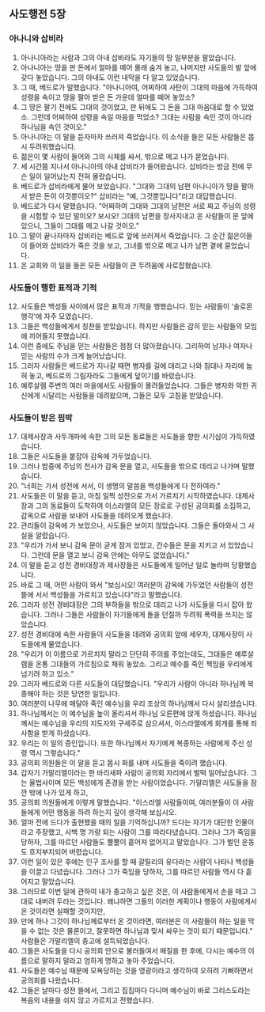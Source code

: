 ## 사도행전 5장

### 아나니와 삽비라
1. 아나니아라는 사람과 그의 아내 삽비라도 자기들의 땅 일부분을 팔았습니다.
2. 아나니아는 땅을 판 돈에서 얼마를 떼어 몰래 숨겨 놓고, 나머지만 사도들의 발 앞에 갖다 놓았습니다. 그의 아내도 이런 내막을 다 알고 있었습니다.
3. 그 때, 베드로가 말했습니다. "아나니아여, 어찌하여 사탄이 그대의 마음에 가득하여 성령을 속이고 땅을 팔아 받은 돈 가운데 얼마를 떼어 놓았소?
4. 그 땅은 팔기 전에도 그대의 것이었고, 판 뒤에도 그 돈을 그대 마음대로 할 수 있었소. 그런데 어찌하여 성령을 속일 마음을 먹었소? 그대는 사람을 속인 것이 아니라 하나님을 속인 것이오."
5. 아나니아는 이 말을 듣자마자 쓰러져 죽었습니다. 이 소식을 들은 모든 사람들은 몹시 두려워했습니다.
6. 젊은이 몇 사람이 들어와 그의 시체를 싸서, 밖으로 메고 나가 묻었습니다.
7. 세 시간쯤 지나서 아나니아의 아내 삽비라가 들어왔습니다. 삽비라는 방금 전에 무슨 일이 일어났는지 전혀 몰랐습니다.
8. 베드로가 삽비라에게 물어 보았습니다. "그대와 그대의 남편 아나니아가 땅을 팔아서 받은 돈이 이것뿐이오?" 삽비라는 "예, 그것뿐입니다"라고 대답했습니다.
9. 베드로가 다시 말했습니다. "어찌하여 그대와 그대의 남편은 서로 짜고 주님의 성령을 시험할 수 있단 말이오? 보시오! 그대의 남편을 장사지내고 온 사람들이 문 앞에 있으니, 그들이 그대를 메고 나갈 것이오."
10. 그 말이 끝나자마자 삽비라는 베드로 앞에 쓰러져서 죽었습니다. 그 순간 젊은이들이 들어와 삽비라가 죽은 것을 보고, 그녀를 밖으로 메고 나가 남편 곁에 묻었습니다.
11. 온 교회와 이 일을 들은 모든 사람들이 큰 두려움에 사로잡혔습니다.
### 사도들이 행한 표적과 기적
12. 사도들은 백성들 사이에서 많은 표적과 기적을 행했습니다. 믿는 사람들이 '솔로몬 행각'에 자주 모였습니다.
13. 그들은 백성들에게서 칭찬을 받았습니다. 하지만 사람들은 감히 믿는 사람들의 모임에 끼어들지 못했습니다.
14. 이런 중에도 주님을 믿는 사람들은 점점 더 많아졌습니다. 그리하여 남자나 여자나 믿는 사람의 수가 크게 늘어났습니다.
15. 그러자 사람들은 베드로가 지나갈 때면 병자를 길에 데리고 나와 침대나 자리에 눕혀 놓고, 베드로의 그림자라도 그들에게 덮이기를 바랐습니다.
16. 예루살렘 주변의 여러 마을에서도 사람들이 몰려들었습니다. 그들은 병자와 악한 귀신에게 시달리는 사람들을 데려왔으며, 그들은 모두 고침을 받았습니다.
### 사도들이 받은 핍박
17. 대제사장과 사두개파에 속한 그의 모든 동료들은 사도들을 향한 시기심이 가득하였습니다.
18. 그들은 사도들을 붙잡아 감옥에 가두었습니다.
19. 그러나 밤중에 주님의 천사가 감옥 문을 열고, 사도들을 밖으로 데리고 나가며 말했습니다.
20. "너희는 가서 성전에 서서, 이 생명의 말씀을 백성들에게 다 전하여라."
21. 사도들은 이 말을 듣고, 아침 일찍 성전으로 가서 가르치기 시작하였습니다. 대제사장과 그의 동료들이 도착하여 이스라엘의 모든 장로로 구성된 공의회를 소집하고, 감옥으로 사람을 보내어 사도들을 데려오게 했습니다.
22. 관리들이 감옥에 가 보았으나, 사도들은 보이지 않았습니다. 그들은 돌아와서 그 사실을 알렸습니다.
23. "우리가 가서 보니 감옥 문이 굳게 잠겨 있었고, 간수들은 문을 지키고 서 있었습니다. 그런데 문을 열고 보니 감옥 안에는 아무도 없었습니다."
24. 이 말을 듣고 성전 경비대장과 제사장들은 사도들에게 일어난 일로 놀라며 당황했습니다.
25. 바로 그 때, 어떤 사람이 와서 "보십시오! 여러분이 감옥에 가두었던 사람들이 성전 뜰에 서서 백성들을 가르치고 있습니다"라고 말했습니다.
26. 그러자 성전 경비대장은 그의 부하들을 밖으로 데리고 나가 사도들을 다시 잡아 왔습니다. 그러나 그들은 사람들이 자기들에게 돌을 던질까 두려워 폭력을 쓰지는 않았습니다.
27. 성전 경비대에 속한 사람들이 사도들을 데려와 공의회 앞에 세우자, 대제사장이 사도들에게 물었습니다.
28. "우리가 이 이름으로 가르치지 말라고 단단히 주의를 주었는데도, 그대들은 예루살렘을 온통 그대들의 가르침으로 채워 놓았소. 그리고 예수를 죽인 책임을 우리에게 넘기려 하고 있소."
29. 그러자 베드로와 다른 사도들이 대답했습니다. "우리가 사람이 아니라 하나님께 복종해야 하는 것은 당연한 일입니다.
30. 여러분이 나무에 매달아 죽인 예수님을 우리 조상의 하나님께서 다시 살리셨습니다.
31. 하나님께서는 이 예수님을 높이 올리셔서 하나님 오른편에 앉게 하셨습니다. 하나님께서는 예수님을 우리의 지도자와 구세주로 삼으셔서, 이스라엘에게 회개를 통해 죄 사함을 받게 하셨습니다.
32. 우리는 이 일의 증인입니다. 또한 하나님께서 자기에게 복종하는 사람에게 주신 성령 역시 그렇습니다."
33. 공의회 의원들은 이 말을 듣고 몹시 화를 내며 사도들을 죽이려 했습니다.
34. 갑자기 가말리엘이라는 한 바리새파 사람이 공의회 자리에서 벌떡 일어났습니다. 그는 율법사이며 모든 백성에게 존경을 받는 사람이었습니다. 가말리엘은 사도들을 잠깐 밖에 나가 있게 하고,
35. 공의회 의원들에게 이렇게 말했습니다. "이스라엘 사람들이여, 여러분들이 이 사람들에게 어떤 행동을 하려 하는지 깊이 생각해 보십시오.
36. 얼마 전에 드다가 출현했을 때의 일을 기억하십니까? 드다는 자기가 대단한 인물이라고 주장했고, 사백 명 가량 되는 사람이 그를 따라다녔습니다. 그러나 그가 죽임을 당하자, 그를 따르던 사람들도 뿔뿔이 흩어져 없어지고 말았습니다. 그가 벌인 운동도 흐지부지되어 버렸습니다.
37. 이런 일이 있은 후에는 인구 조사를 할 때 갈릴리의 유다라는 사람이 나타나 백성들을 이끌고 다녔습니다. 그러나 그가 죽임을 당하자, 그를 따르던 사람들 역시 다 흩어지고 말았습니다.
38. 그러므로 이번 일에 관하여 내가 충고하고 싶은 것은, 이 사람들에게서 손을 떼고 그대로 내버려 두라는 것입니다. 왜냐하면 그들의 이러한 계획이나 행동이 사람에게서 온 것이라면 실패할 것이지만,
39. 만에 하나 그것이 하나님께로부터 온 것이라면, 여러분은 이 사람들이 하는 일을 막을 수 없는 것은 물론이고, 잘못하면 하나님과 맞서 싸우는 것이 되기 때문입니다." 사람들은 가말리엘의 충고에 설득되었습니다.
40. 그들은 사도들을 다시 공의회 안으로 불러들여서 매질을 한 후에, 다시는 예수의 이름으로 말하지 말라고 엄하게 명하고 놓아 주었습니다.
41. 사도들은 예수님 때문에 모욕당하는 것을 영광이라고 생각하여 오히려 기뻐하면서 공의회를 나왔습니다.
42. 그들은 날마다 성전 뜰에서, 그리고 집집마다 다니며 예수님이 바로 그리스도라는 복음의 내용을 쉬지 않고 가르치고 전했습니다.